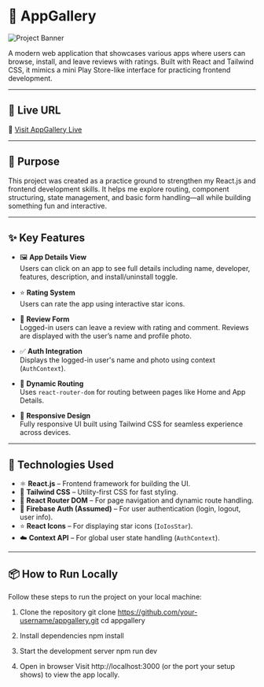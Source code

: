 # 📱 AppGallery

![Project Banner](https://i.ibb.co.com/TM22ZmGB/Screenshot-2025-08-08-172227.png)

A modern web application that showcases various apps where users can browse, install, and leave reviews with ratings. Built with React and Tailwind CSS, it mimics a mini Play Store-like interface for practicing frontend development.

---

## 🚀 Live URL

🔗 [Visit AppGallery Live](https://appstore-platform-with-react.web.app/)

---

## 🎯 Purpose

This project was created as a practice ground to strengthen my React.js and frontend development skills. It helps me explore routing, component structuring, state management, and basic form handling—all while building something fun and interactive.

---

## ✨ Key Features

- 🖼️ **App Details View**  
  Users can click on an app to see full details including name, developer, features, description, and install/uninstall toggle.

- ⭐ **Rating System**  
  Users can rate the app using interactive star icons.

- 💬 **Review Form**  
  Logged-in users can leave a review with rating and comment. Reviews are displayed with the user’s name and profile photo.

- ✅ **Auth Integration**  
  Displays the logged-in user's name and photo using context (`AuthContext`).

- 🔄 **Dynamic Routing**  
  Uses `react-router-dom` for routing between pages like Home and App Details.

- 🧩 **Responsive Design**  
  Fully responsive UI built using Tailwind CSS for seamless experience across devices.

---

## 🧰 Technologies Used

- ⚛️ **React.js** – Frontend framework for building the UI.  
- 🎨 **Tailwind CSS** – Utility-first CSS for fast styling.  
- 🔗 **React Router DOM** – For page navigation and dynamic route handling.  
- 👤 **Firebase Auth (Assumed)** – For user authentication (login, logout, user info).  
- ⭐ **React Icons** – For displaying star icons (`IoIosStar`).  
- ☁️ **Context API** – For global user state handling (`AuthContext`).

---

## 📦 How to Run Locally

Follow these steps to run the project on your local machine:

1. Clone the repository
git clone https://github.com/your-username/appgallery.git
cd appgallery

2. Install dependencies
npm install

3. Start the development server
npm run dev
4. Open in browser
Visit http://localhost:3000 (or the port your setup shows) to view the app locally.
